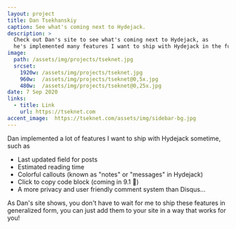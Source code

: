 ```yaml
---
layout: project
title: Dan Tsekhanskiy
caption: See what's coming next to Hydejack.
description: >
  Check out Dan's site to see what's coming next to Hydejack, as
  he's implemented many features I want to ship with Hydejack in the future.
image: 
  path: /assets/img/projects/tseknet.jpg
  srcset:
    1920w: /assets/img/projects/tseknet.jpg
    960w:  /assets/img/projects/tseknet@0,5x.jpg
    480w:  /assets/img/projects/tseknet@0,25x.jpg
date: 7 Sep 2020
links:
  - title: Link
    url: https://tseknet.com
accent_image:  https://tseknet.com/assets/img/sidebar-bg.jpg
---
```


Dan implemented a lot of features I want to ship with Hydejack sometime, such as

- Last updated field for posts
- Estimated reading time
- Colorful callouts (known as "notes" or "messages" in Hydejack)
- Click to copy code block (coming in 9.1 🤞)
- A more privacy and user friendly comment system than Disqus...

As Dan's site shows, you don't have to wait for me to ship these features in generalized form, you can just add them to your site in a way that works for you!
